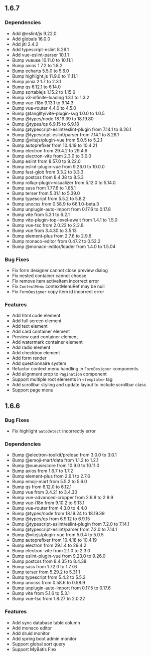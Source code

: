 ## 1.6.7

### Dependencies

 * Add @eslint/js 9.22.0
 * Add globals 16.0.0
 * Add jiti 2.4.2
 * Add typescript-eslint 8.26.1
 * Add vue-eslint-parser 10.1.1
 * Bump vueuse 10.11.0 to 10.11.1
 * Bump axios 1.7.2 to 1.8.2
 * Bump echarts 5.5.0 to 5.6.0
 * Bump highlight.js 11.9.0 to 11.11.1
 * Bump pinia 2.1.7 to 2.3.1
 * Bump qs 6.12.1 to 6.14.0
 * Bump sortablejs 1.15.2 to 1.15.6
 * Bump v3-infinite-loading 1.3.1 to 1.3.2
 * Bump vue-i18n 9.13.1 to 9.14.3
 * Bump vue-router 4.4.0 to 4.5.0
 * Bump @tangllty/vite-plugin-svg 1.0.0 to 1.0.5
 * Bump @types/node 18.19.39 to 18.19.80
 * Bump @types/qs 6.9.15 to 6.9.18
 * Bump @typescript-eslint/eslint-plugin from 7.14.1 to 8.26.1
 * Bump @typescript-eslint/parser from 7.14.1 to 8.26.1
 * Bump @vitejs/plugin-vue from 5.0.5 to 5.2.1
 * Bump autoprefixer from 10.4.19 to 10.4.21
 * Bump electron from 29.4.2 to 29.4.6
 * Bump electron-vite from 2.3.0 to 3.0.0
 * Bump eslint from 8.57.0 to 9.22.0
 * Bump eslint-plugin-vue from 9.26.0 to 10.0.0
 * Bump fast-glob from 3.3.2 to 3.3.3
 * Bump postcss from 8.4.38 to 8.5.3
 * Bump rollup-plugin-visualizer from 5.12.0 to 5.14.0
 * Bump sass from 1.77.6 to 1.85.1
 * Bump terser from 5.31.1 to 5.39.0
 * Bump typescript from 5.5.2 to 5.8.2
 * Bump unocss from 0.58.9 to 66.1.0-beta.3
 * Bump unplugin-auto-import from 0.17.6 to 0.17.8
 * Bump vite from 5.3.1 to 6.2.1
 * Bump vite-plugin-top-level-await from 1.4.1 to 1.5.0
 * Bump vue-tsc from 2.0.22 to 2.2.8
 * Bump vue from 3.4.30 to 3.5.13
 * Bump element-plus from 2.7.6 to 2.9.6
 * Bump monaco-editor from 0.47.2 to 0.52.2
 * Bump @monaco-editor/loader from 1.4.0 to 1.5.04

### Bug Fixes

 * Fix form designer cannot close preview dialog
 * Fix nested container cannot choose
 * Fix remove item activeItem incorrect error
 * Fix `ContextMenu` contextMenuRef may be null
 * Fix `FormDesigner` copy item id incorrect error

### Features
 * Add html code element
 * Add full screen element
 * Add text element
 * Add card container element
 * Preview card container element
 * Add watermark container element
 * Add radio element
 * Add checkbox element
 * Add form render
 * Add questionnaire system
 * Refactor context menu handling in `FormDesigner` components
 * Add alignment prop to `Pagination` component
 * Support multiple root elements in `<template>` tag
 * Add scrollbar styling and update layout to include scrollbar class
 * Support page menu

## 1.6.6

### Bug Fixes

 * Fix highlight `autodetect` incorrectly error

### Dependencies

 * Bump @electron-toolkit/preload from 3.0.0 to 3.0.1
 * Bump @emoji-mart/data from 1.1.2 to 1.2.1
 * Bump @vueuse/core from 10.9.0 to 10.11.0
 * Bump axios from 1.6.7 to 1.7.2
 * Bump element-plus from 2.6.1 to 2.7.6
 * Bump emoji-mart from 5.5.2 to 5.6.0
 * Bump qs from 6.12.0 to 6.12.1
 * Bump vue from 3.4.21 to 3.4.30
 * Bump vue-advanced-cropper from 2.8.8 to 2.8.9
 * Bump vue-i18n from 9.10.2 to 9.13.1
 * Bump vue-router from 4.3.0 to 4.4.0
 * Bump @types/node from 18.19.24 to 18.19.39
 * Bump @types/qs from 6.9.12 to 6.9.15
 * Bump @typescript-eslint/eslint-plugin from 7.2.0 to 7.14.1
 * Bump @typescript-eslint/parser from 7.2.0 to 7.14.1
 * Bump @vitejs/plugin-vue from 5.0.4 to 5.0.5
 * Bump autoprefixer from 10.4.18 to 10.4.19
 * Bump electron from 29.1.4 to 29.4.2
 * Bump electron-vite from 2.1.0 to 2.3.0
 * Bump eslint-plugin-vue from 9.23.0 to 9.26.0
 * Bump postcss from 8.4.35 to 8.4.38
 * Bump sass from 1.72.0 to 1.77.6
 * Bump terser from 5.29.2 to 5.31.1
 * Bump typescript from 5.4.2 to 5.5.2
 * Bump unocss from 0.58.6 to 0.58.9
 * Bump unplugin-auto-import from 0.17.5 to 0.17.6
 * Bump vite from 5.1.6 to 5.3.1
 * Bump vue-tsc from 1.8.27 to 2.0.22

### Features

 * Add sync database table column
 * Add monaco editor
 * Add druid monitor
 * Add spring boot admin monitor
 * Support global sort query
 * Support MyBatis Flex
